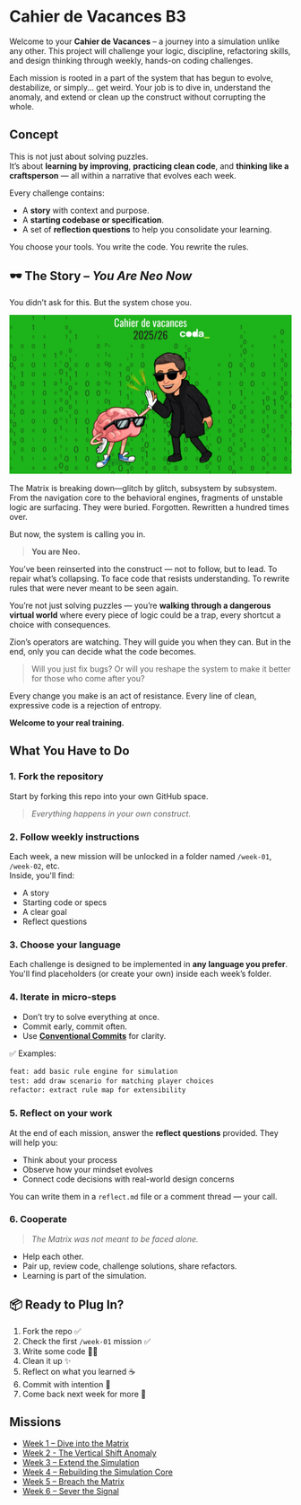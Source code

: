 # Cahier de Vacances B3
Welcome to your **Cahier de Vacances** – a journey into a simulation unlike any other. 
This project will challenge your logic, discipline, refactoring skills, and design thinking through weekly, hands-on coding challenges.

Each mission is rooted in a part of the system that has begun to evolve, destabilize, or simply... get weird. 
Your job is to dive in, understand the anomaly, and extend or clean up the construct without corrupting the whole.

## Concept
This is not just about solving puzzles.  
It’s about **learning by improving**, **practicing clean code**, and **thinking like a craftsperson** — all within a narrative that evolves each week.

Every challenge contains:
- A **story** with context and purpose.
- A **starting codebase or specification**.
- A set of **reflection questions** to help you consolidate your learning.

You choose your tools. You write the code. You rewrite the rules.

## 🕶️ The Story – *You Are Neo Now*
You didn’t ask for this.
But the system chose you.

![Cahier de vacances 2025-26](img/cahier-vacances.webp)

The Matrix is breaking down—glitch by glitch, subsystem by subsystem.
From the navigation core to the behavioral engines, fragments of unstable logic are surfacing.
They were buried. Forgotten. Rewritten a hundred times over.

But now, the system is calling you in.

> **You are Neo.**

You’ve been reinserted into the construct — not to follow, but to lead.
To repair what’s collapsing.
To face code that resists understanding.
To rewrite rules that were never meant to be seen again.

You’re not just solving puzzles — you’re **walking through a dangerous virtual world** where every piece of logic could be a trap, every shortcut a choice with consequences.

Zion’s operators are watching.
They will guide you when they can.
But in the end, only you can decide what the code becomes.

> Will you just fix bugs?
> Or will you reshape the system to make it better for those who come after you?

Every change you make is an act of resistance.
Every line of clean, expressive code is a rejection of entropy.

**Welcome to your real training.**

## What You Have to Do
### 1. Fork the repository
Start by forking this repo into your own GitHub space.
> _Everything happens in your own construct._

### 2. Follow weekly instructions
Each week, a new mission will be unlocked in a folder named `/week-01`, `/week-02`, etc.  
Inside, you'll find:
- A story
- Starting code or specs
- A clear goal
- Reflect questions

### 3. Choose your language
Each challenge is designed to be implemented in **any language you prefer**.  
You'll find placeholders (or create your own) inside each week’s folder.

### 4. Iterate in micro-steps
- Don’t try to solve everything at once.
- Commit early, commit often.
- Use [**Conventional Commits**](https://www.conventionalcommits.org/en/v1.0.0/) for clarity.

✅ Examples:
```bash
feat: add basic rule engine for simulation
test: add draw scenario for matching player choices
refactor: extract rule map for extensibility
```


### 5. Reflect on your work
At the end of each mission, answer the **reflect questions** provided.
They will help you:
* Think about your process
* Observe how your mindset evolves
* Connect code decisions with real-world design concerns

You can write them in a `reflect.md` file or a comment thread — your call.

### 6. Cooperate
> *The Matrix was not meant to be faced alone.*

- Help each other.
- Pair up, review code, challenge solutions, share refactors.
- Learning is part of the simulation.

## 📦 Ready to Plug In?

1. Fork the repo ✅
2. Check the first `/week-01` mission ✅
3. Write some code 🧑‍💻
4. Clean it up ✨
5. Reflect on what you learned ☕
6. Commit with intention 📄
7. Come back next week for more 🔁

## Missions
- [Week 1 – Dive into the Matrix](exercise/week01/docs/MISSION.md)
- [Week 2 - The Vertical Shift Anomaly](exercise/week02/docs/MISSION.md)
- [Week 3 – Extend the Simulation](exercise/week03/docs/MISSION.md)
- [Week 4 – Rebuilding the Simulation Core](exercise/week04/docs/MISSION.md)
- [Week 5 – Breach the Matrix](exercise/week05/MISSION.md)
- [Week 6 – Sever the Signal](exercise/week06/MISSION.md)